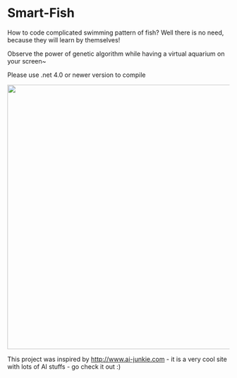 # Smart-Fish
<body>
How to code complicated swimming pattern of fish? Well there is no need, because they will learn by themselves!

Observe the power of genetic algorithm while having a virtual aquarium on your screen~

Please use .net 4.0 or newer version to compile

<img src="http://i124.photobucket.com/albums/p24/moneypig/smart-fish.jpg" width=600>
</body>

This project was inspired by http://www.ai-junkie.com - it is a very cool site with lots of AI stuffs - go check it out :)

